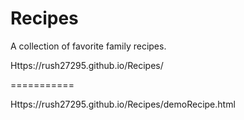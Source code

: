 # Recipes
A collection of favorite family recipes.


Https://rush27295.github.io/Recipes/


===========

Https://rush27295.github.io/Recipes/demoRecipe.html
